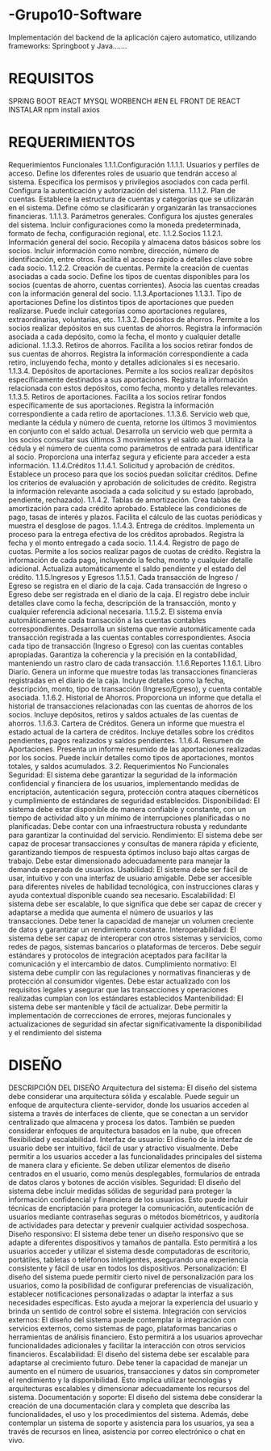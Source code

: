 # -Grupo10-Software
Implementación del backend de la aplicación cajero automatico, utilizando frameworks: Springboot y Java.......

# REQUISITOS
SPRING BOOT
REACT
MYSQL WORBENCH
#EN EL FRONT DE REACT INSTALAR
npm install axios

# REQUERIMIENTOS
 Requerimientos Funcionales
1.1.1.Configuración
1.1.1.1. Usuarios y perfiles de acceso.
Define los diferentes roles de usuario que tendrán acceso al sistema.
Especifica los permisos y privilegios asociados con cada perfil.
Configura la autenticación y autorización del sistema.
1.1.1.2. Plan de cuentas.
Establece la estructura de cuentas y categorías que se utilizarán en el sistema.
Define cómo se clasificarán y organizarán las transacciones financieras.
1.1.1.3. Parámetros generales.
Configura los ajustes generales del sistema.
Incluir configuraciones como la moneda predeterminada, formato de fecha, configuración regional, etc.
1.1.2.Socios
1.1.2.1. Información general del socio.
Recopila y almacena datos básicos sobre los socios.
Incluir información como nombre, dirección, número de identificación, entre otros.
Facilita el acceso rápido a detalles clave sobre cada socio.
1.1.2.2. Creación de cuentas.
Permite la creación de cuentas asociadas a cada socio.
Define los tipos de cuentas disponibles para los socios (cuentas de ahorro, cuentas corrientes).
Asocia las cuentas creadas con la información general del socio.
1.1.3.Aportaciones
1.1.3.1. Tipo de aportaciones
Define los distintos tipos de aportaciones que pueden realizarse.
Puede incluir categorías como aportaciones regulares, extraordinarias, voluntarias, etc.
1.1.3.2. Depósitos de ahorros.
Permite a los socios realizar depósitos en sus cuentas de ahorros.
Registra la información asociada a cada depósito, como la fecha, el monto y cualquier detalle adicional.
1.1.3.3. Retiros de ahorros.
Facilita a los socios retirar fondos de sus cuentas de ahorros.
Registra la información correspondiente a cada retiro, incluyendo fecha, monto y detalles adicionales
si es necesario.
1.1.3.4. Depósitos de aportaciones.
Permite a los socios realizar depósitos específicamente destinados a sus aportaciones.
Registra la información relacionada con estos depósitos, como fecha, monto y detalles relevantes.
1.1.3.5. Retiros de aportaciones.
Facilita a los socios retirar fondos específicamente de sus aportaciones.
Registra la información correspondiente a cada retiro de aportaciones.
1.1.3.6. Servicio web que, mediante la cédula y número de cuenta, retorne los
últimos 3 movimientos en conjunto con el saldo actual.
Desarrolla un servicio web que permita a los socios consultar sus últimos 3 movimientos y el saldo
actual.
Utiliza la cédula y el número de cuenta como parámetros de entrada para identificar al socio.
Proporciona una interfaz segura y eficiente para acceder a esta información.
1.1.4.Créditos
1.1.4.1. Solicitud y aprobación de créditos.
Establece un proceso para que los socios puedan solicitar créditos.
Define los criterios de evaluación y aprobación de solicitudes de crédito.
Registra la información relevante asociada a cada solicitud y su estado (aprobado, pendiente,
rechazado).
1.1.4.2. Tablas de amortización.
Crea tablas de amortización para cada crédito aprobado.
Establece las condiciones de pago, tasas de interés y plazos.
Facilita el cálculo de las cuotas periódicas y muestra el desglose de pagos.
1.1.4.3. Entrega de créditos.
Implementa un proceso para la entrega efectiva de los créditos aprobados.
Registra la fecha y el monto entregado a cada socio.
1.1.4.4. Registro de pago de cuotas.
Permite a los socios realizar pagos de cuotas de crédito.
Registra la información de cada pago, incluyendo la fecha, monto y cualquier detalle adicional.
Actualiza automáticamente el saldo pendiente y el estado del crédito.
1.1.5.Ingresos y Egresos
1.1.5.1. Cada transacción de Ingreso / Egreso se registra en el diario de la caja.
Cada transacción de Ingreso o Egreso debe ser registrada en el diario de la caja.
El registro debe incluir detalles clave como la fecha, descripción de la transacción, monto y cualquier
referencia adicional necesaria.
1.1.5.2. El sistema envía automáticamente cada transacción a las cuentas
contables correspondientes.
Desarrolla un sistema que envíe automáticamente cada transacción registrada a las cuentas contables
correspondientes.
Asocia cada tipo de transacción (Ingreso o Egreso) con las cuentas contables apropiadas.
Garantiza la coherencia y la precisión en la contabilidad, manteniendo un rastro claro de cada
transacción.
1.1.6.Reportes
1.1.6.1. Libro Diario.
Genera un informe que muestre todas las transacciones financieras registradas en el diario de la caja.
Incluye detalles como la fecha, descripción, monto, tipo de transacción (Ingreso/Egreso), y cuenta
contable asociada.
1.1.6.2. Historial de Ahorros.
Proporciona un informe que detalla el historial de transacciones relacionadas con las cuentas de ahorros
de los socios.
Incluye depósitos, retiros y saldos actuales de las cuentas de ahorros.
1.1.6.3. Cartera de Créditos.
Genera un informe que muestra el estado actual de la cartera de créditos.
Incluye detalles sobre los créditos pendientes, pagos realizados y saldos pendientes.
1.1.6.4. Resumen de Aportaciones.
Presenta un informe resumido de las aportaciones realizadas por los socios.
Puede incluir detalles como tipos de aportaciones, montos totales, y saldos acumulados.
3.2. Requerimientos No Funcionales
Seguridad: El sistema debe garantizar la seguridad de la información confidencial y financiera de los
usuarios, implementando medidas de encriptación, autenticación segura, protección contra ataques
cibernéticos y cumplimiento de estándares de seguridad establecidos.
Disponibilidad: El sistema debe estar disponible de manera confiable y constante, con un tiempo de
actividad alto y un mínimo de interrupciones planificadas o no planificadas. Debe contar con una
infraestructura robusta y redundante para garantizar la continuidad del servicio.
Rendimiento: El sistema debe ser capaz de procesar transacciones y consultas de manera rápida y
eficiente, garantizando tiempos de respuesta óptimos incluso bajo altas cargas de trabajo. Debe estar
dimensionado adecuadamente para manejar la demanda esperada de usuarios.
Usabilidad: El sistema debe ser fácil de usar, intuitivo y con una interfaz de usuario amigable. Debe ser
accesible para diferentes niveles de habilidad tecnológica, con instrucciones claras y ayuda contextual
disponible cuando sea necesario.
Escalabilidad: El sistema debe ser escalable, lo que significa que debe ser capaz de crecer y adaptarse
a medida que aumenta el número de usuarios y las transacciones. Debe tener la capacidad de manejar
un volumen creciente de datos y garantizar un rendimiento constante.
Interoperabilidad: El sistema debe ser capaz de interoperar con otros sistemas y servicios, como redes
de pagos, sistemas bancarios o plataformas de terceros. Debe seguir estándares y protocolos de
integración aceptados para facilitar la comunicación y el intercambio de datos.
Cumplimiento normativo: El sistema debe cumplir con las regulaciones y normativas financieras y de
protección al consumidor vigentes. Debe estar actualizado con los requisitos legales y asegurar que las
transacciones y operaciones realizadas cumplan con los estándares establecidos
Mantenibilidad: El sistema debe ser mantenible y fácil de actualizar. Debe permitir la implementación
de correcciones de errores, mejoras funcionales y actualizaciones de seguridad sin afectar
significativamente la disponibilidad y el rendimiento del sistema
# DISEÑO
DESCRIPCIÓN DEL DISEÑO
Arquitectura del sistema: El diseño del sistema debe considerar una arquitectura sólida y escalable.
Puede seguir un enfoque de arquitectura cliente-servidor, donde los usuarios acceden al sistema a través
de interfaces de cliente, que se conectan a un servidor centralizado que almacena y procesa los datos.
También se pueden considerar enfoques de arquitectura basados en la nube, que ofrecen flexibilidad y
escalabilidad.
Interfaz de usuario: El diseño de la interfaz de usuario debe ser intuitivo, fácil de usar y atractivo
visualmente. Debe permitir a los usuarios acceder a las funcionalidades principales del sistema de
manera clara y eficiente. Se deben utilizar elementos de diseño centrados en el usuario, como menús
desplegables, formularios de entrada de datos claros y botones de acción visibles.
Seguridad: El diseño del sistema debe incluir medidas sólidas de seguridad para proteger la información
confidencial y financiera de los usuarios. Esto puede incluir técnicas de encriptación para proteger la
comunicación, autenticación de usuarios mediante contraseñas seguras o métodos biométricos, y
auditoría de actividades para detectar y prevenir cualquier actividad sospechosa.
Diseño responsivo: El sistema debe tener un diseño responsivo que se adapte a diferentes dispositivos
y tamaños de pantalla. Esto permitirá a los usuarios acceder y utilizar el sistema desde computadoras
de escritorio, portátiles, tabletas o teléfonos inteligentes, asegurando una experiencia consistente y fácil
de usar en todos los dispositivos.
Personalización: El diseño del sistema puede permitir cierto nivel de personalización para los usuarios,
como la posibilidad de configurar preferencias de visualización, establecer notificaciones
personalizadas o adaptar la interfaz a sus necesidades específicas. Esto ayuda a mejorar la experiencia
del usuario y brinda un sentido de control sobre el sistema.
Integración con servicios externos: El diseño del sistema puede contemplar la integración con servicios
externos, como sistemas de pago, plataformas bancarias o herramientas de análisis financiero. Esto
permitirá a los usuarios aprovechar funcionalidades adicionales y facilitar la interacción con otros
servicios financieros.
Escalabilidad: El diseño del sistema debe ser escalable para adaptarse al crecimiento futuro. Debe tener
la capacidad de manejar un aumento en el número de usuarios, transacciones y datos sin comprometer
el rendimiento y la disponibilidad. Esto implica utilizar tecnologías y arquitecturas escalables y
dimensionar adecuadamente los recursos del sistema.
Documentación y soporte: El diseño del sistema debe considerar la creación de una documentación
clara y completa que describa las funcionalidades, el uso y los procedimientos del sistema. Además,
debe contemplar un sistema de soporte y asistencia para los usuarios, ya sea a través de recursos en
línea, asistencia por correo electrónico o chat en vivo.
